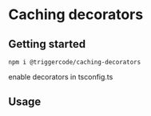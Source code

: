 # Caching decorators

## Getting started

```
npm i @triggercode/caching-decorators
```

enable decorators in tsconfig.ts

## Usage 
